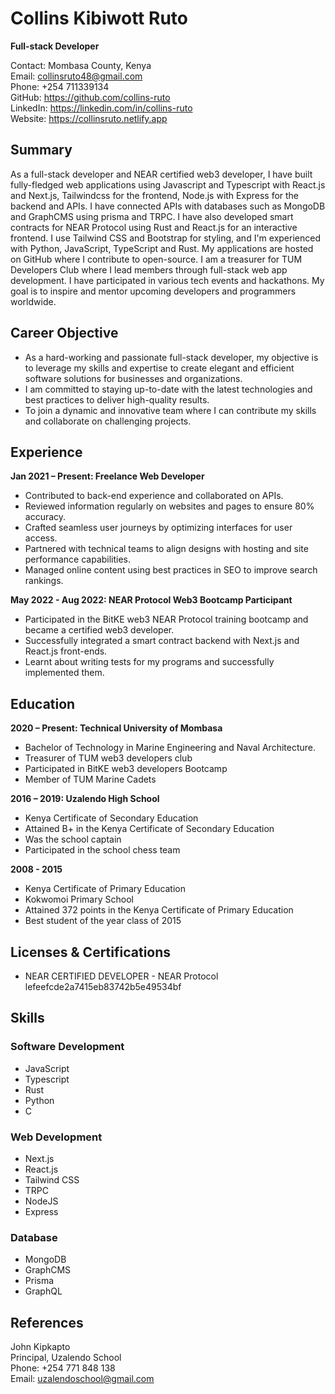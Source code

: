 # Collins Kibiwott Ruto
**Full-stack Developer**

Contact:
Mombasa County, Kenya  
Email: collinsruto48@gmail.com  
Phone: +254 711339134  
GitHub: https://github.com/collins-ruto  
LinkedIn: https://linkedin.com/in/collins-ruto  
Website: https://collinsruto.netlify.app  

## Summary
As a full-stack developer and NEAR certified web3 developer, I have built fully-fledged web applications using Javascript and Typescript with React.js and Next.js, Tailwindcss for the frontend, Node.js with Express for the backend and APIs. I have connected APIs with databases such as MongoDB and GraphCMS using prisma and TRPC. I have also developed smart contracts for NEAR Protocol using Rust and React.js for an interactive frontend. I use Tailwind CSS and Bootstrap for styling, and I'm experienced with Python, JavaScript, TypeScript and Rust. My applications are hosted on GitHub where I contribute to open-source. I am a treasurer for TUM Developers Club where I lead members through full-stack web app development. I have participated in various tech events and hackathons. My goal is to inspire and mentor upcoming developers and programmers worldwide.

## Career Objective
- As a hard-working and passionate full-stack developer, my objective is to leverage my skills and expertise to create elegant and efficient software solutions for businesses and organizations.
- I am committed to staying up-to-date with the latest technologies and best practices to deliver high-quality results.
- To join a dynamic and innovative team where I can contribute my skills and collaborate on challenging projects.

## Experience
**Jan 2021 – Present: Freelance Web Developer**
- Contributed to back-end experience and collaborated on APIs.
- Reviewed information regularly on websites and pages to ensure 80% accuracy.
- Crafted seamless user journeys by optimizing interfaces for user access.
- Partnered with technical teams to align designs with hosting and site performance capabilities.
- Managed online content using best practices in SEO to improve search rankings.

**May 2022 - Aug 2022: NEAR Protocol Web3 Bootcamp Participant**
- Participated in the BitKE web3 NEAR Protocol training bootcamp and became a certified web3 developer.
- Successfully integrated a smart contract backend with Next.js and React.js front-ends.
- Learnt about writing tests for my programs and successfully implemented them.

## Education
**2020 – Present: Technical University of Mombasa**
- Bachelor of Technology in Marine Engineering and Naval Architecture.
- Treasurer of TUM web3 developers club
- Participated in BitKE web3 developers Bootcamp
- Member of TUM Marine Cadets

**2016 – 2019: Uzalendo High School**
- Kenya Certificate of Secondary Education
- Attained B+ in the Kenya Certificate of Secondary Education
- Was the school captain
- Participated in the school chess team

**2008 - 2015**
- Kenya Certificate of Primary Education
- Kokwomoi Primary School
- Attained 372 points in the Kenya Certificate of Primary Education
- Best student of the year class of 2015

## Licenses & Certifications
- NEAR CERTIFIED DEVELOPER - NEAR Protocol lefeefcde2a7415eb83742b5e49534bf

## Skills
### Software Development
- JavaScript
- Typescript
- Rust
- Python
- C

### Web Development
- Next.js
- React.js
- Tailwind CSS
- TRPC
- NodeJS
- Express

### Database
- MongoDB
- GraphCMS
- Prisma
- GraphQL

## References
John Kipkapto  
Principal, Uzalendo School  
Phone: +254 771 848 138  
Email: uzalendoschool@gmail.com